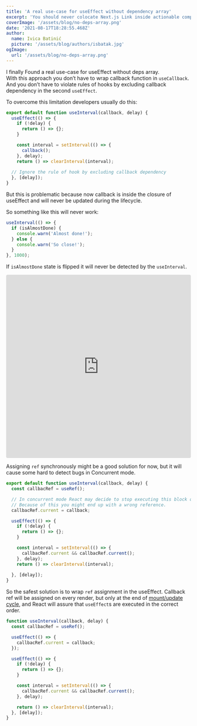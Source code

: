 ```yaml
---
title: 'A real use-case for useEffect without dependency array'
excerpt: 'You should never colocate Next.js Link inside actionable components, instead you should wrap it in the parent component.'
coverImage: '/assets/blog/no-deps-array.png'
date: '2021-08-17T18:28:55.468Z'
author:
  name: Ivica Batinić
  picture: '/assets/blog/authors/isbatak.jpg'
ogImage:
  url: '/assets/blog/no-deps-array.png'
---
```


I finally Found a real use-case for useEffect without deps array.  
With this approach you don’t have to wrap callback function in `useCallback`.  
And you don’t have to violate rules of hooks by excluding callback dependency in the second `useEffect`.

To overcome this limitation developers usually do this:

```jsx
export default function useInterval(callback, delay) {
  useEffect(() => {
    if (!delay) {
      return () => {};
    }

    const interval = setInterval(() => {
      callback();
    }, delay);
    return () => clearInterval(interval);
  
  // Ignore the rule of hook by excluding callback dependency
  }, [delay]);
}
```

But this is problematic because now callback is inside the closure of useEffect and will never be updated during the lifecycle.

So something like this will never work:

```jsx
useInterval(() => {
  if (isAlmostDone) {
    console.warn('Almost done!');
  } else {
    console.warn('So close!');
  }
}, 1000);
```

If `isAlmostDone` state is flipped it will never be detected by the `useInterval`.

<iframe src="https://codesandbox.io/embed/react-hooks-interfal-closure-kzobd?expanddevtools=1&fontsize=14&hidenavigation=1&theme=dark"
     style="width:100%; height:500px; border:0; border-radius: 4px; overflow:hidden;"
     title="react-hooks-interfal-closure"
     allow="accelerometer; ambient-light-sensor; camera; encrypted-media; geolocation; gyroscope; hid; microphone; midi; payment; usb; vr; xr-spatial-tracking"
     sandbox="allow-forms allow-modals allow-popups allow-presentation allow-same-origin allow-scripts"
   ></iframe>

Assigning `ref` synchronously might be a good solution for now, but it will cause some hard to detect bugs in Concurrent mode.

```jsx
export default function useInterval(callback, delay) {
  const callbacRef = useRef();

  // In concurrent mode React may decide to stop executing this block of code and continue it later on (high/low priority).
  // Because of this you might end up with a wrong reference.
  callbacRef.current = callback;

  useEffect(() => {
    if (!delay) {
      return () => {};
    }

    const interval = setInterval(() => {
      callbacRef.current && callbacRef.current();
    }, delay);
    return () => clearInterval(interval);
  
  }, [delay]);
}
```

So the safest solution is to wrap `ref` assignment in the useEffect.
Callback ref will be assigned on every render, but only at the end of [mount/update cycle](https://raw.githubusercontent.com/donavon/hook-flow/master/hook-flow.png), and React will assure that `useEffect`s are executed in the correct order.

```jsx
function useInterval(callback, delay) {
  const callbacRef = useRef();

  useEffect(() => {
    callbacRef.current = callback;
  });

  useEffect(() => {
    if (!delay) {
      return () => {};
    }

    const interval = setInterval(() => {
      callbacRef.current && callbacRef.current();
    }, delay);

    return () => clearInterval(interval);
  }, [delay]);
}
```